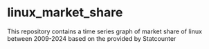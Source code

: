 # linux_market_share
This repository contains a time series graph of market share of linux between 2009-2024 based on the provided by Statcounter
